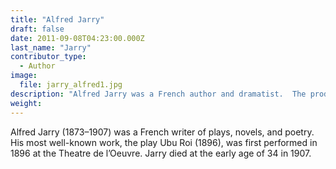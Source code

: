 ```yaml
---
title: "Alfred Jarry"
draft: false
date: 2011-09-08T04:23:00.000Z
last_name: "Jarry"
contributor_type:
  - Author
image:
  file: jarry_alfred1.jpg
description: "Alfred Jarry was a French author and dramatist.  The production of his Ubu Roi caused great controversy and riot on its opening night."
weight:
---
```


Alfred Jarry (1873–1907) was a French writer of plays, novels, and poetry. His most well-known work, the play Ubu Roi (1896), was first performed in 1896 at the Theatre de l’Oeuvre. Jarry died at the early age of 34 in 1907.

